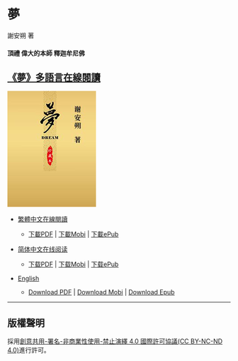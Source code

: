 # 夢

謝安朔  著

#### 頂禮  偉大的本師  釋迦牟尼佛

[《夢》多語言在線閱讀](https://xieanshuo.gitbooks.io/dream)
---
![](./assets/cover_small.jpg)



* [繁體中文在線閱讀](https://xieanshuo.gitbooks.io/dream/tw)
  * [下載PDF](https://www.gitbook.com/download/pdf/book/xieanshuo/dream?lang=tw) |   [下載Mobi](https://www.gitbook.com/download/mobi/book/xieanshuo/dream?lang=tw) |   [下載ePub](https://www.gitbook.com/download/epub/book/xieanshuo/dream?lang=tw)

* [简体中文在线阅读](https://xieanshuo.gitbooks.io/dream/zh)
  * [下载PDF](https://www.gitbook.com/download/pdf/book/xieanshuo/dream?lang=zh) |   [下载Mobi](https://www.gitbook.com/download/mobi/book/xieanshuo/dream?lang=zh) |   [下载ePub](https://www.gitbook.com/download/epub/book/xieanshuo/dream?lang=zh)

* [English](https://xieanshuo.gitbooks.io/dream/en)
  * [Download PDF](https://www.gitbook.com/download/pdf/book/xieanshuo/dream?lang=en) |   [Download Mobi](https://www.gitbook.com/download/mobi/book/xieanshuo/dream?lang=en) |    [Download Epub](https://www.gitbook.com/download/epub/book/xieanshuo/dream?lang=en)

---

## 版權聲明

採用[創意共用-署名-非商業性使用-禁止演繹 4.0 國際許可協議\(CC BY-NC-ND 4.0\)](https://creativecommons.org/licenses/by-nc-nd/4.0/deed.zh_TW)進行許可。

